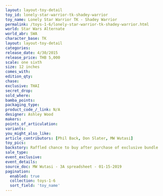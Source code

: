 ```yaml
---
layout: layout-toy-detail 
toy_id: lonely-star-warrior-tk-shadey-warrior
toy_name: Lonely Star Warrior TK - Shadey Warrior
permalink: /toys-1-6/lonely-star-warrior-tk-shadey-warrior.html
world: Star Wars Alternate
world_abr: SWA
character_base: TK
layout: layout-toy-detail
categories: 
release_date: 4/30/2015
release_price: THB 5,000
scale: one sixth
size: 12 inches
comes_with: 
edition_qty: 
chase: 
exclusive: THAI
secret_drop: 
sold_where: 
bamba_points: 
packaging_type: 
product_code_/_link: N/A
designer: Ashley Wood
makers: 
points_of_articulation: 
variants: 
you_might_also_like: 
article_contributors: [Phil Back, Don Slater, MW Wutasi]
toy_pics: 
backstory: Raffled chance to buy after purchase of exclusive bundle
sale_type: 
event_exclusive: 
event_details: 
source_doc: MW Wutasi - 3A spreadsheet - 01-15-2019
pagination: 
  enabled: true
  collection: toys-1-6
  sort_field: 'toy_name'
---
```

